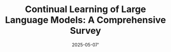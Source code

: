 ---
title: "Continual Learning of Large Language Models: A Comprehensive Survey"
collection: publications
permalink: /publication/2025-05-07-clllm
tldr: 'In this paper, we provide a comprehensive review of the past, present, and future of Continual Learning and its application to LLMs, enabling them to adapt to ever-changing envorinments in an efficient and reliable way. '
date: 2025-05-07'
venue: '<i>ACM Computing Surveys,</i> 2025.'
paperurl: 'https://arxiv.org/pdf/2404.16789'
codeurl: 'https://github.com/Wang-ML-Lab/llm-continual-learning-survey'
img: '/images/publications/clllm-overview.png'
authors: "<b>Haizhou Shi</b>, Zihao Xu, Hengyi Wang, Weiyi Qin, Wenyuan Wang, Yibin Wang, Zifeng Wang, Sayna Ebrahimi, Hao Wang"
selected: true
---